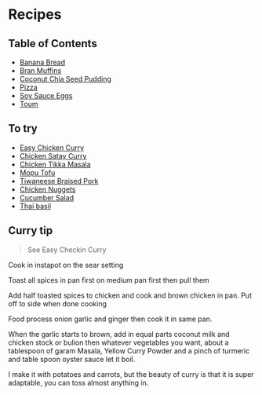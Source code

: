 # Recipes

## Table of Contents

- [Banana Bread](https://github.com/gabrie30/recipes/blob/main/all/banana-bread.md)
- [Bran Muffins](https://github.com/gabrie30/recipes/blob/main/all/bran-muffins.md)
- [Coconut Chia Seed Pudding](https://github.com/gabrie30/recipes/blob/main/all/coconut-chia-seed-pudding.md)
- [Pizza](https://github.com/gabrie30/recipes/blob/main/all/pizza.md)
- [Soy Sauce Eggs](https://github.com/gabrie30/recipes/blob/main/all/soy-sauce-eggs.md)
- [Toum](https://github.com/gabrie30/recipes/blob/main/all/toum.md)

## To try

- [Easy Chicken Curry](https://thefoodcharlatan.com/easy-chicken-curry-recipe/)
- [Chicken Satay Curry](https://www.recipetineats.com/chicken-satay-curry/)
- [Chicken Tikka Masala](https://www.youtube.com/watch?v=zGkvjK0KrdY)
- [Mopu Tofu](https://www.tiktok.com/@dougdoesdelicious/video/7404239050258844971?_r=1&_t=8ozVszHag94)
- [Tiwaneese Braised Pork](https://www.tiktok.com/@dougdoesdelicious/video/7396011140192455978?_r=1)
- [Chicken Nuggets](https://x.com/TheFigen_/status/1820131829497893191)
- [Cucumber Salad](https://www.tiktok.com/@logagm/video/7397443556899687685?_t=8oT1m7o0sAc&_r=1)
- [Thai basil](https://www.tiktok.com/@iankewks/video/7360334836831128838?_r=1&_t=8mU4eeYSPAU)

## Curry tip

> See Easy Checkin Curry

Cook in instapot on the sear setting

Toast all spices in pan first on medium pan first then pull them

Add half toasted spices to chicken and cook and brown chicken in pan. Put off to side when done cooking

Food process onion garlic and ginger then cook it in same pan.

When the garlic starts to brown, add in equal parts coconut milk and chicken stock or bulion then whatever vegetables you want, about a tablespoon of garam Masala, Yellow Curry Powder and a pinch of turmeric and table spoon oyster sauce let it boil.

I make it with potatoes and carrots, but the beauty of curry is that it is super adaptable, you can toss almost anything in.
